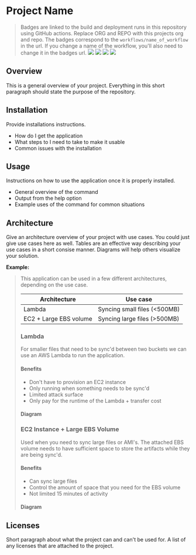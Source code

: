 # Project Name

>Badges are linked to the build and deployment runs in this repository using GitHub actions. Replace ORG and REPO with this projects org and repo. The badges correspond to the `workflows/name_of_workflow` in the url. If you change a name of the workflow, you'll also need to change it in the badges url.
![](https://github.com/ORG/REPO/workflows/Production%20Build/badge.svg) ![](https://github.com/ORG/REPO/workflows/Development%20Build/badge.svg) ![](https://github.com/ORG/REPO/workflows/Cargo%20Security%20Audit/badge.svg) ![](https://github.com/ORG/REPO/workflows/Testing/badge.svg) 

## Overview

This is a general overview of your project. Everything in this short paragraph should state the purpose of the repository.

## Installation

Provide installations instructions.

- How do I get the application
- What steps to I need to take to make it usable
- Common issues with the installation

## Usage

Instructions on how to use the application once it is properly installed.

- General overview of the command
- Output from the help option
- Example uses of the command for common situations

## Architecture

Give an architecture overview of your project with use cases. You could just give use cases here as well. Tables are an effective way describing your use cases in a short consise manner. Diagrams will help others visualize your solution. 

**Example:**
>This application can be used in a few different architectures, depending on the use case.
>
>| Architecture | Use case |
>|----------|-------------|
>|Lambda|Syncing small files (<500MB)
>|EC2 + Large EBS volume|Syncing large files (>500MB)
>
>### Lambda
>
>For smaller files that need to be sync'd between two buckets we can use an AWS Lambda to run the application.
>
>#### Benefits
>
>- Don't have to provision an EC2 instance
>- Only running when something needs to be sync'd
>- Limited attack surface
>- Only pay for the runtime of the Lambda + transfer cost
>
>#### Diagram
>
>### EC2 Instance + Large EBS Volume
>
>Used when you need to sync large files or AMI's. The attached EBS volume needs to have sufficient space to store the artifacts while they are being sync'd.
>
>#### Benefits
>
>- Can sync large files
>- Control the amount of space that you need for the EBS volume
>- Not limited 15 minutes of activity
>
>#### Diagram

## Licenses

Short paragraph about what the project can and can't be used for. A list of any licenses that are attached to the project.